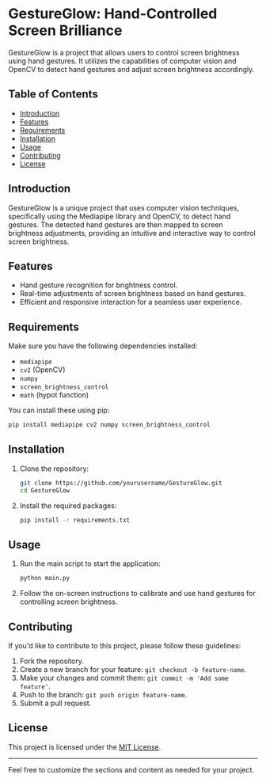 # GestureGlow: Hand-Controlled Screen Brilliance

GestureGlow is a project that allows users to control screen brightness using hand gestures. It utilizes the capabilities of computer vision and OpenCV to detect hand gestures and adjust screen brightness accordingly.

## Table of Contents

- [Introduction](#introduction)
- [Features](#features)
- [Requirements](#requirements)
- [Installation](#installation)
- [Usage](#usage)
- [Contributing](#contributing)
- [License](#license)

## Introduction

GestureGlow is a unique project that uses computer vision techniques, specifically using the Mediapipe library and OpenCV, to detect hand gestures. The detected hand gestures are then mapped to screen brightness adjustments, providing an intuitive and interactive way to control screen brightness.

## Features

- Hand gesture recognition for brightness control.
- Real-time adjustments of screen brightness based on hand gestures.
- Efficient and responsive interaction for a seamless user experience.

## Requirements

Make sure you have the following dependencies installed:

- `mediapipe`
- `cv2` (OpenCV)
- `numpy`
- `screen_brightness_control`
- `math` (hypot function)

You can install these using pip:
```bash
pip install mediapipe cv2 numpy screen_brightness_control
```

## Installation

1. Clone the repository:
   ```bash
   git clone https://github.com/yourusername/GestureGlow.git
   cd GestureGlow
   ```

2. Install the required packages:
   ```bash
   pip install -r requirements.txt
   ```

## Usage

1. Run the main script to start the application:
   ```bash
   python main.py
   ```

2. Follow the on-screen instructions to calibrate and use hand gestures for controlling screen brightness.

## Contributing

If you'd like to contribute to this project, please follow these guidelines:

1. Fork the repository.
2. Create a new branch for your feature: `git checkout -b feature-name`.
3. Make your changes and commit them: `git commit -m 'Add some feature'`.
4. Push to the branch: `git push origin feature-name`.
5. Submit a pull request.

## License

This project is licensed under the [MIT License](LICENSE).

---

Feel free to customize the sections and content as needed for your project.